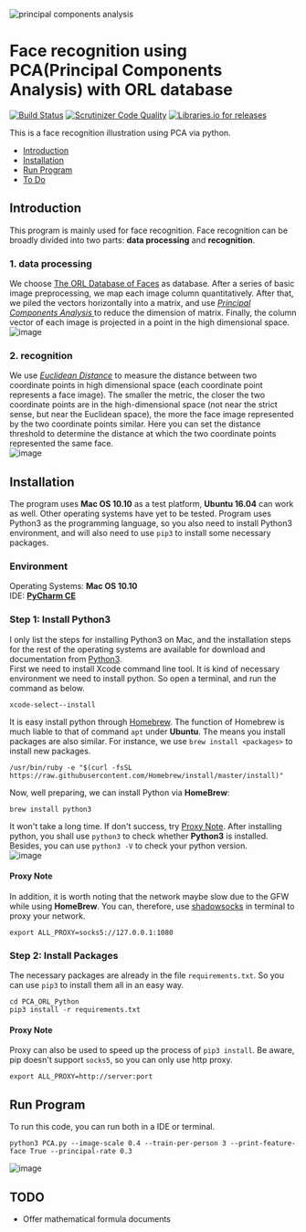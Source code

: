 ![principal components analysis](https://user-images.githubusercontent.com/20944641/30513670-bd46d20c-9b39-11e7-9ad8-405d8c175c30.png)
# Face recognition using PCA(Principal Components Analysis) with ORL database

[![Build Status](https://travis-ci.org/SilvesterHsu/ORLFaceRecognition-PCA.svg?branch=master)](https://travis-ci.org/SilvesterHsu/ORLFaceRecognition-PCA)	[![Scrutinizer Code Quality](https://scrutinizer-ci.com/g/SilvesterHsu/ORLFaceRecognition-PCA/badges/quality-score.png?b=master)](https://scrutinizer-ci.com/g/SilvesterHsu/ORLFaceRecognition-PCA/?branch=master)	[![Libraries.io for releases](https://img.shields.io/badge/release-v0.1.2-orange.svg)]()

This is a face recognition illustration using PCA via python.  
  
* [Introduction](https://github.com/SilvesterHsu/ORLFaceRecognition-PCA#introduction)  
* [Installation](https://github.com/SilvesterHsu/ORLFaceRecognition-PCA#installation)  
* [Run Program](https://github.com/SilvesterHsu/ORLFaceRecognition-PCA#run-program)
* [To Do](https://github.com/SilvesterHsu/ORLFaceRecognition-PCA#todo)  

## Introduction
This program is mainly used for face recognition. Face recognition can be broadly divided into two parts: **data processing** and **recognition**.  

### 1. data processing
We choose [The ORL Database of Faces](http://www.cl.cam.ac.uk/research/dtg/attarchive/facedatabase.html) as database. After a series of basic image preprocessing, we map each image column quantitatively. After that, we piled the vectors horizontally into a matrix, and use [*Principal Components Analysis* ](http://psycnet.apa.org/record/1934-00645-001)to reduce the dimension of matrix. Finally, the column vector of each image is projected in a point in the high dimensional space.  
![image](https://user-images.githubusercontent.com/20944641/30518453-02e300c0-9bb1-11e7-8a3b-cc5996ef5c0a.png) 

### 2. recognition
We use [*Euclidean Distance*](https://en.wikipedia.org/wiki/Euclidean_distance) to measure the distance between two coordinate points in high dimensional space (each coordinate point represents a face image). The smaller the metric, the closer the two coordinate points are in the high-dimensional space (not near the strict sense, but near the Euclidean space), the more the face image represented by the two coordinate points similar. Here you can set the distance threshold to determine the distance at which the two coordinate points represented the same face.  
![image](https://user-images.githubusercontent.com/20944641/30518885-4459e9f0-9bbc-11e7-988d-fb78164b13c0.png)  
  
## Installation
The program uses **Mac OS 10.10** as a test platform, **Ubuntu 16.04** can work as well. Other operating systems have yet to be tested. Program uses Python3 as the programming language, so you also need to install Python3 environment, and will also need to use `pip3` to install some necessary packages.
### Environment
Operating Systems: **Mac OS 10.10**  
IDE: [**PyCharm CE**](https://www.jetbrains.com/pycharm/download/)

### Step 1: Install Python3
I only list the steps for installing Python3 on Mac, and the installation steps for the rest of the operating systems are available for download and documentation from [Python3](https://www.python.org/).  
First we need to install Xcode command line tool. It is kind of necessary environment we need to install python. So open a terminal, and run the command as below.  
```
xcode-select--install
```  
It is easy install python through [Homebrew](https://brew.sh/index_zh-tw.html). The function of Homebrew is much liable to that of command `apt` under **Ubuntu**. The means you install packages are also similar. For instance, we use `brew install <packages>` to install new packages.   
```
/usr/bin/ruby -e "$(curl -fsSL https://raw.githubusercontent.com/Homebrew/install/master/install)"
```  
Now, well preparing, we can install Python via **HomeBrew**:  
```
brew install python3
```  
It won't take a long time. If don't success, try [Proxy Note](https://github.com/SilvesterHsu/ORLFaceRecognition-PCA#proxy-note). After installing python, you shall use `python3` to check whether **Python3** is installed. Besides, you can use `python3 -V` to check your python version.  
![image](https://user-images.githubusercontent.com/20944641/30519531-38a3458e-9bcb-11e7-9fdc-333a2b8b4f9e.png)  
#### Proxy Note
In addition, it is worth noting that the network maybe slow due to the GFW while using **HomeBrew**. You can, therefore, use [shadowsocks](https://github.com/shadowsocks/shadowsocks-iOS) in terminal to proxy your network.  
```
export ALL_PROXY=socks5://127.0.0.1:1080
```  

### Step 2: Install Packages

The necessary packages are already in the file `requirements.txt`. So you can use `pip3` to install them all in an easy way.  
```
cd PCA_ORL_Python
pip3 install -r requirements.txt
```  
#### Proxy Note
Proxy can also be used to speed up the process of `pip3 install`. Be aware, pip doesn't support `socks5`, so you can only use http proxy.  
```
export ALL_PROXY=http://server:port
```
## Run Program
To run this code, you can run both in a IDE or terminal.
```
python3 PCA.py --image-scale 0.4 --train-per-person 3 --print-feature-face True --principal-rate 0.3
```  
![image](https://user-images.githubusercontent.com/20944641/30792527-8d0cc870-a1ed-11e7-9e29-1bdd259c73c0.png)

## TODO 
* Offer mathematical formula documents



